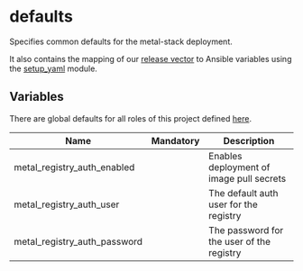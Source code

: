 # defaults

Specifies common defaults for the metal-stack deployment.

It also contains the mapping of our [release vector](https://github.com/metal-stack/releases) to Ansible variables using the [setup_yaml](https://github.com/metal-stack/ansible-common/blob/master/library/setup_yaml.py) module.

## Variables

There are global defaults for all roles of this project defined [here](defaults/main.yaml).

| Name                         | Mandatory | Description                               |
| ---------------------------- | --------- | ----------------------------------------- |
| metal_registry_auth_enabled  |           | Enables deployment of image pull secrets  |
| metal_registry_auth_user     |           | The default auth user for the registry    |
| metal_registry_auth_password |           | The password for the user of the registry |
